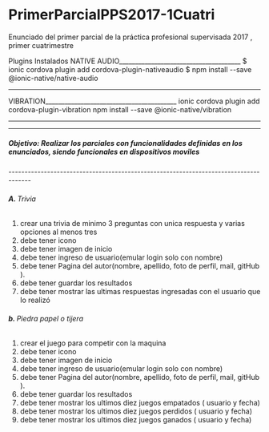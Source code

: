 # PrimerParcialPPS2017-1Cuatri
Enunciado del primer parcial de la práctica profesional supervisada 2017 , primer cuatrimestre

Plugins Instalados
NATIVE AUDIO______________________________________
$ ionic cordova plugin add cordova-plugin-nativeaudio
$ npm install --save @ionic-native/native-audio
__________________________________________________
VIBRATION_________________________________________
 ionic cordova plugin add cordova-plugin-vibration
 npm install --save @ionic-native/vibration
__________________________________________________
-------------------------------------------------------------------------------------
<h5>Objetivo: Realizar los parciales con funcionalidades definidas en los enunciados, siendo funcionales en dispositivos moviles</h5>
-------------------------------------------------------------------------------------

<h6 id="inicializacionDelObjeto"> <strong>A. </strong> Trivia</h6>
<ol>
	<li>crear una trivia de minimo 3 preguntas con unica respuesta y varias opciones al menos tres  </li>
  <li> debe tener   icono</li>
  <li> debe tener  imagen de inicio </li>
  <li> debe tener  ingreso de usuario(emular login solo con nombre)</li>
  <li> debe tener Pagina del autor(nombre, apellido, foto de perfil, mail, gitHub  ). </li>
  <li> debe tener guardar los resultados </li>
   <li> debe tener mostrar las ultimas respuestas ingresadas con el usuario que lo realizó </li>

</ol>
<h6 id="inicializacionDelObjeto"> <strong>b. </strong> Piedra papel o tijera</h6>
<ol>
	<li>crear el juego para competir con la maquina </li>
  <li> debe tener   icono</li>
  <li> debe tener  imagen de inicio </li>
  <li> debe tener  ingreso de usuario(emular login solo con nombre)</li>
  <li> debe tener Pagina del autor(nombre, apellido, foto de perfil, mail, gitHub  ). </li>
   <li> debe tener guardar los resultados </li>
   <li> debe tener mostrar los ultimos diez juegos empatados ( usuario y fecha)  </li>
   <li> debe tener mostrar los ultimos diez juegos perdidos ( usuario y fecha)  </li>
   <li> debe tener mostrar los ultimos diez juegos ganados ( usuario y fecha)  </li>

</ol>
